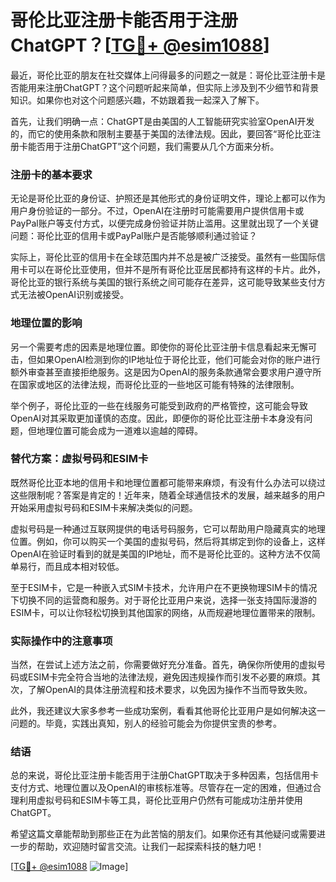 # 哥伦比亚注册卡能否用于注册ChatGPT？[[TG💪+ @esim1088](https://t.me/s/esim1088)]

最近，哥伦比亚的朋友在社交媒体上问得最多的问题之一就是：哥伦比亚注册卡是否能用来注册ChatGPT？这个问题听起来简单，但实际上涉及到不少细节和背景知识。如果你也对这个问题感兴趣，不妨跟着我一起深入了解下。

首先，让我们明确一点：ChatGPT是由美国的人工智能研究实验室OpenAI开发的，而它的使用条款和限制主要基于美国的法律法规。因此，要回答“哥伦比亚注册卡能否用于注册ChatGPT”这个问题，我们需要从几个方面来分析。

### 注册卡的基本要求

无论是哥伦比亚的身份证、护照还是其他形式的身份证明文件，理论上都可以作为用户身份验证的一部分。不过，OpenAI在注册时可能需要用户提供信用卡或PayPal账户等支付方式，以便完成身份验证并防止滥用。这里就出现了一个关键问题：哥伦比亚的信用卡或PayPal账户是否能够顺利通过验证？

实际上，哥伦比亚的信用卡在全球范围内并不总是被广泛接受。虽然有一些国际信用卡可以在哥伦比亚使用，但并不是所有哥伦比亚居民都持有这样的卡片。此外，哥伦比亚的银行系统与美国的银行系统之间可能存在差异，这可能导致某些支付方式无法被OpenAI识别或接受。

### 地理位置的影响

另一个需要考虑的因素是地理位置。即使你的哥伦比亚注册卡信息看起来无懈可击，但如果OpenAI检测到你的IP地址位于哥伦比亚，他们可能会对你的账户进行额外审查甚至直接拒绝服务。这是因为OpenAI的服务条款通常会要求用户遵守所在国家或地区的法律法规，而哥伦比亚的一些地区可能有特殊的法律限制。

举个例子，哥伦比亚的一些在线服务可能受到政府的严格管控，这可能会导致OpenAI对其采取更加谨慎的态度。因此，即便你的哥伦比亚注册卡本身没有问题，但地理位置可能会成为一道难以逾越的障碍。

### 替代方案：虚拟号码和ESIM卡

既然哥伦比亚本地的信用卡和地理位置都可能带来麻烦，有没有什么办法可以绕过这些限制呢？答案是肯定的！近年来，随着全球通信技术的发展，越来越多的用户开始采用虚拟号码和ESIM卡来解决类似的问题。

虚拟号码是一种通过互联网提供的电话号码服务，它可以帮助用户隐藏真实的地理位置。例如，你可以购买一个美国的虚拟号码，然后将其绑定到你的设备上，这样OpenAI在验证时看到的就是美国的IP地址，而不是哥伦比亚的。这种方法不仅简单易行，而且成本相对较低。

至于ESIM卡，它是一种嵌入式SIM卡技术，允许用户在不更换物理SIM卡的情况下切换不同的运营商和服务。对于哥伦比亚用户来说，选择一张支持国际漫游的ESIM卡，可以让你轻松切换到其他国家的网络，从而规避地理位置带来的限制。

### 实际操作中的注意事项

当然，在尝试上述方法之前，你需要做好充分准备。首先，确保你所使用的虚拟号码或ESIM卡完全符合当地的法律法规，避免因违规操作而引发不必要的麻烦。其次，了解OpenAI的具体注册流程和技术要求，以免因为操作不当而导致失败。

此外，我还建议大家多参考一些成功案例，看看其他哥伦比亚用户是如何解决这一问题的。毕竟，实践出真知，别人的经验可能会为你提供宝贵的参考。

### 结语

总的来说，哥伦比亚注册卡能否用于注册ChatGPT取决于多种因素，包括信用卡支付方式、地理位置以及OpenAI的审核标准等。尽管存在一定的困难，但通过合理利用虚拟号码和ESIM卡等工具，哥伦比亚用户仍然有可能成功注册并使用ChatGPT。

希望这篇文章能帮助到那些正在为此苦恼的朋友们。如果你还有其他疑问或需要进一步的帮助，欢迎随时留言交流。让我们一起探索科技的魅力吧！

[[TG💪+ @esim1088](https://t.me/s/esim1088) ![Image](https://i.postimg.cc/4NQfJmqS/Snipaste-2025-05-13-00-14-12.png)]